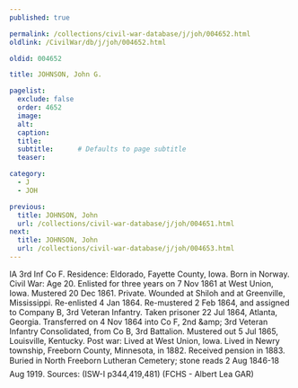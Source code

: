 ```yaml
---
published: true

permalink: /collections/civil-war-database/j/joh/004652.html
oldlink: /CivilWar/db/j/joh/004652.html

oldid: 004652

title: JOHNSON, John G.

pagelist:
  exclude: false
  order: 4652
  image: 
  alt:
  caption:
  title:
  subtitle:      # Defaults to page subtitle
  teaser:

category: 
  - J 
  - JOH

previous:
  title: JOHNSON, John
  url: /collections/civil-war-database/j/joh/004651.html  
next:
  title: JOHNSON, John
  url: /collections/civil-war-database/j/joh/004653.html   
---
```

IA 3rd Inf Co F. Residence: Eldorado, Fayette County, Iowa. Born in Norway. Civil War: Age 20. Enlisted for three years on 7 Nov 1861 at West Union, Iowa. Mustered 20 Dec 1861. Private. Wounded at Shiloh and at Greenville, Mississippi. Re-enlisted 4 Jan 1864. Re-mustered 2 Feb 1864, and assigned to Company B, 3rd Veteran Infantry. Taken prisoner 22 Jul 1864, Atlanta, Georgia. Transferred on 4 Nov 1864 into Co F, 2nd &amp;amp; 3rd Veteran Infantry Consolidated, from Co B, 3rd Battalion. Mustered out 5 Jul 1865, Louisville, Kentucky. Post war: Lived at West Union, Iowa. Lived in Newry township, Freeborn County, Minnesota, in 1882. Received pension in 1883. Buried in North Freeborn Lutheran Cemetery; stone reads &#147;2 Aug 1846-18 Aug 1919&#148;. Sources: (ISW-I p344,419,481) (FCHS - Albert Lea GAR)